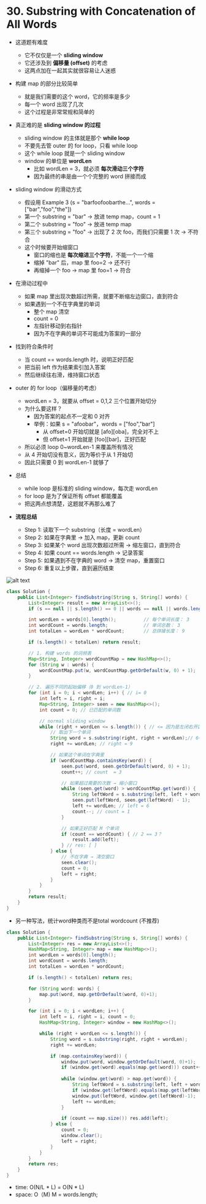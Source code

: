 # 30. Substring with Concatenation of All Words

- 这道题有难度  
  - 它不仅仅是一个 **sliding window**  
  - 它还涉及到 **偏移量 (offset)** 的考虑  
  - 这两点加在一起其实就很容易让人迷惑

- 构建 map 的部分比较简单  
  - 就是我们需要的这个 word，它的频率是多少  
  - 每一个 word 出现了几次  
  - 这个过程是非常常规和简单的

- 真正难的是 **sliding window 的过程**  
  - sliding window 的主体就是那个 **while loop**  
  - 不要先去管 outer 的 for loop，只看 while loop
  - 这个 while loop 就是一个 sliding window
  - window 的单位是 **wordLen**  
    - 比如 wordLen = 3，就必须 **每次滑动三个字符**  
    - 因为最终的串是由一个个完整的 word 拼接而成

- sliding window 的滑动方式  
  - 假设用 Example 3 (s = "barfoofoobarthe...", words = ["bar","foo","the"])  
  - 第一个 substring = "bar" → 放进 temp map，count = 1  
  - 第二个 substring = "foo" → 放进 temp map  
  - 第三个 substring = "foo" → 出现了 2 次 foo，而我们只需要 1 次 → 不符合
  - 这个时候要开始缩窗口  
    - 窗口的缩也是 **每次缩进三个字符**，不能一个一个缩  
    - 缩掉 "bar" 后，map 里 foo=2 → 还不行  
    - 再缩掉一个 foo → map 里 foo=1 → 符合

- 在滑动过程中  
  - 如果 map 里出现次数超过所需，就要不断缩左边窗口，直到符合  
  - 如果遇到一个不在字典里的单词  
    - 整个 map 清空  
    - count = 0  
    - 左指针移动到右指针  
    - 因为不在字典的单词不可能成为答案的一部分

- 找到符合条件时  
  - 当 count == words.length 时，说明正好匹配  
  - 把当前 left 作为结果索引加入答案  
  - 然后继续往右滑，维持窗口状态

- outer 的 for loop（偏移量的考虑）  
  - wordLen = 3，就要从 offset = 0,1,2 三个位置开始切分  
  - 为什么要这样？  
    - 因为答案的起点不一定和 0 对齐  
    - 举例：如果 s = "afoobar"，words = ["foo","bar"]  
      - 从 offset=0 开始切就是 [afo][oba]，完全对不上  
      - 但 offset=1 开始就是 [foo][bar]，正好匹配  
  - 所以必须 loop 0~wordLen-1 来覆盖所有情况  
  - 从 4 开始切没有意义，因为等价于从 1 开始切  
  - 因此只需要 0 到 wordLen-1 就够了

- 总结  
  - while loop 是标准的 sliding window，每次走 wordLen  
  - for loop 是为了保证所有 offset 都能覆盖  
  - 把这两点想清楚，这题就不再那么难了

- **流程总结**  
  - Step 1: 读取下一个 substring（长度 = wordLen）  
  - Step 2: 如果在字典里 → 加入 map，更新 count  
  - Step 3: 如果某个 word 出现次数超过所需 → 缩左窗口，直到符合  
  - Step 4: 如果 count == words.length → 记录答案  
  - Step 5: 如果遇到不在字典的 word → 清空 map，重置窗口  
  - Step 6: 重复以上步骤，直到遍历结束


![alt text](image-21.png)

```java
class Solution {
    public List<Integer> findSubstring(String s, String[] words) {
        List<Integer> result = new ArrayList<>();
        if (s == null || s.length() == 0 || words == null || words.length == 0) return result;

        int wordLen = words[0].length();          // 每个单词长度： 3
        int wordCount = words.length;             // 单词总数： 3
        int totalLen = wordLen * wordCount;       // 总拼接长度： 9

        if (s.length() < totalLen) return result;

        // 1. 构建 words 的词频表
        Map<String, Integer> wordCountMap = new HashMap<>();
        for (String w : words) {
            wordCountMap.put(w, wordCountMap.getOrDefault(w, 0) + 1);
        }

        // 2. 遍历不同的起始偏移（0 到 wordLen-1）
        for (int i = 0; i < wordLen; i++) { // i= 0
            int left = i, right = i;
            Map<String, Integer> seen = new HashMap<>();
            int count = 0; // 已匹配的单词数

            // normal sliding window
            while (right + wordLen <= s.length()) { // <= 因为是左闭右开区间
                // 取出下一个单词
                String word = s.substring(right, right + wordLen);// 6~9, foo
                right += wordLen; // right = 9

                // 如果这个单词在字典里
                if (wordCountMap.containsKey(word)) {
                    seen.put(word, seen.getOrDefault(word, 0) + 1);
                    count++; // count  = 3

                    // 如果超过需要的次数 → 缩小窗口
                    while (seen.get(word) > wordCountMap.get(word)) {
                        String leftWord = s.substring(left, left + wordLen);
                        seen.put(leftWord, seen.get(leftWord) - 1);
                        left += wordLen; // left = 6
                        count--; // count = 1
                    }

                    // 如果正好匹配 M 个单词
                    if (count == wordCount) { // 2 == 3？
                        result.add(left);
                    } // res: [ ]
                } else {
                    // 不在字典 → 清空窗口
                    seen.clear();
                    count = 0;
                    left = right;
                }
            }
        }
        return result;
    }
}
```

- 另一种写法，统计word种类而不是total wordcount (不推荐)
```java
class Solution {
    public List<Integer> findSubstring(String s, String[] words) {
        List<Integer> res = new ArrayList<>();
        HashMap<String, Integer> map = new HashMap<>();
        int wordLen = words[0].length();
        int wordCount = words.length;
        int totalLen = wordLen * wordCount;

        if (s.length() < totalLen) return res;

        for (String word: words) {
            map.put(word, map.getOrDefault(word, 0)+1);
        }

        for (int i = 0; i < wordLen; i++) {
            int left = i, right = i, count = 0;
            HashMap<String, Integer> window = new HashMap<>();

            while (right + wordLen <= s.length()) {
                String word = s.substring(right, right + wordLen);
                right += wordLen;

                if (map.containsKey(word)) {
                    window.put(word, window.getOrDefault(word, 0)+1);
                    if (window.get(word).equals(map.get(word))) count++;
                    
                    while (window.get(word) > map.get(word)) {
                        String leftWord = s.substring(left, left + wordLen);
                        if (window.get(leftWord).equals(map.get(leftWord))) count--;
                        window.put(leftWord, window.get(leftWord)-1);
                        left += wordLen;
                    }

                    if (count == map.size()) res.add(left);
                } else {
                    count = 0;
                    window.clear();
                    left = right;
                }
            }
        }
        return res;
    }
}


```

- time: O(N/L * L) = O(N * L)
- space: O（M) M = words.length;